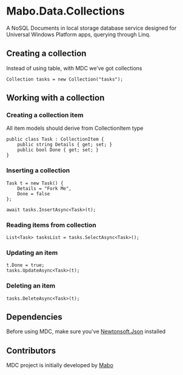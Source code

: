 # Mabo.Data.Collections

A NoSQL Documents in local storage database service designed for Universal Windows Platform apps, querying through Linq. 

## Creating a collection

Instead of using table, with MDC we’ve got collections
```
Collection tasks = new Collection("tasks");
```
## Working with a collection

### Creating a collection item

All item models should derive from CollectionItem type

```
public class Task : CollectionItem {
	public string Details { get; set; }
	public bool Done { get; set; }
}
```
### Inserting a collection
```
Task t = new Task() {
	Details = "Fork Me",
	Done = false
};

await tasks.InsertAsync<Task>(t);
```
### Reading items from collection
```
List<Task> tasksList = tasks.SelectAsync<Task>();
```	
### Updating an item
```
t.Done = true;
tasks.UpdateAsync<Task>(t);
```
### Deleting an item
```
tasks.DeleteAsync<Task>(t);
```

## Dependencies

Before using MDC, make sure you've [Newtonsoft.Json](https://www.nuget.org/packages/Newtonsoft.Json) installed

## Contributors

MDC project is initially developed by [Mabo](http://www.mabo.tn/)
